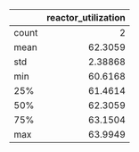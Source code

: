 |       |   reactor\_utilization |
|:------|-----------------------:|
| count |                2       |
| mean  |               62.3059  |
| std   |                2.38868 |
| min   |               60.6168  |
| 25%   |               61.4614  |
| 50%   |               62.3059  |
| 75%   |               63.1504  |
| max   |               63.9949  |
